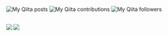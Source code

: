 ![My Qiita posts](https://qiita-badge.apiapi.app/s/fuwamaki/posts.svg)
![My Qiita contributions](https://qiita-badge.apiapi.app/s/fuwamaki/contributions.svg)
![My Qiita followers](https://qiita-badge.apiapi.app/s/fuwamaki/followers.svg)

<br>

<a href="https://github.com/anuraghazra/github-readme-stats">
  <img align="left" src="https://github-readme-stats.vercel.app/api?username=fuwamaki&theme=vue" />
</a>
<a href="https://github.com/anuraghazra/github-readme-stats">
  <img align="left" src="https://github-readme-stats.vercel.app/api/top-langs/?username=fuwamaki&theme=vue" />
</a>
